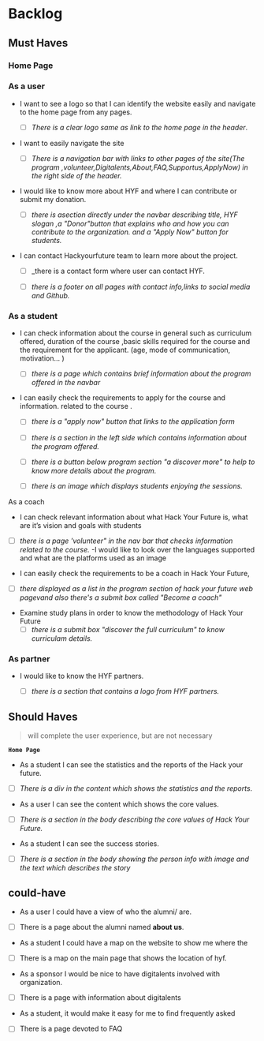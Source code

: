 # Backlog

## Must Haves

<!----Introduction to the course and what HYF offers--->

### **Home Page**

### As a user

- I want to see a logo so that I can identify the website easily and navigate to
  the home page from any pages.

  - [ ] _There is a clear logo same as link to the home page in the header_.

- I want to easily navigate the site

  - [ ] _There is a navigation bar with links to other pages of the site(The
        program ,volunteer,Digitalents,About,FAQ,Supportus,ApplyNow) in the
        right side of the header._

- I would like to know more about HYF and where I can contribute or submit my
  donation.

  - [ ] _there is asection directly under the navbar describing title, HYF
        slogan ,a "Donor"button that explains who and how you can contribute to
        the organization. and a "Apply Now" button for students._

- I can contact Hackyourfuture team to learn more about the project.

  - [ ] \_there is a contact form where user can contact HYF.

  - [ ] _there is a footer on all pages with contact info,links to social media
        and Github._

<!---- Nav bar in the home page of HYF
- There is a nav bar that lets me check other information related to the
course-->
<!--a list of requirements displayed, and apply now submit box-->

### As a student

- I can check information about the course in general such as curriculum
  offered, duration of the course ,basic skills required for the course and the
  requirement for the applicant. (age, mode of communication, motivation... )

  - [ ] _there is a page which contains brief information about the program
        offered in the navbar_

- I can easily check the requirements to apply for the course and information.
  related to the course .

  - [ ] _there is a "apply now" button that links to the application form_
  <!--information related to the course displayed in the program section--->
  - [ ] _there is a section in the left side which contains information about
        the program offered._

  - [ ] _there is a button below program section "a discover more" to help to
        know more details about the program._

  - [ ] _there is an image which displays students enjoying the sessions._

<!--information related to the Program page I can look over the study plans that Hack Your Future offers by navigating in the home page and checking information related to sessions or other activities
  such as a "final project"--->

As a coach

<!---introduction in the home page--->

- I can check relevant information about what Hack Your Future is, what are it’s
vision and goals with students
<!---Nav bar in the home page of HYF-->
- [ ] _there is a page 'volunteer" in the nav bar that checks information
      related to the course._
  <!--information displayed  in the program section-->
  -I would like to look over the languages supported and what are the platforms
  used as an image
  <!--information displayed  in the volunteer page section-->
- I can easily check the requirements to be a coach in Hack Your Future,
- [ ] _there displayed as a list in the program section of hack your future web
      pagevand also there's a submit box called "Become a coach"_
- Examine study plans in order to know the methodology of Hack Your Future
  - [ ] _there is a submit box "discover the full curriculum" to know curriculam
        details._

### As partner

- I would like to know the HYF partners.

  - [ ] _there is a section that contains a logo from HYF partners._

## Should Haves

> will complete the user experience, but are not necessary

**`Home Page`**

<!-- The Content that shows the Reports and statistics -->

- As a student I can see the statistics and the reports of the Hack your future.
- [ ] _There is a div in the content which shows the statistics and the
      reports_.

<!-- The Content that shows the Core values -->

- As a user I can see the content which shows the core values.
- [ ] _There is a section in the body describing the core values of Hack Your
      Future._

<!-- The Section that shows the Success Stories-->

- As a student I can see the success stories.
- [ ] _There is a section in the body showing the person info with image and the
      text which describes the story_

## could-have

<!-- Getting to know the Team -->

- As a user I could have a view of who the alumni/ are.
- [ ] There is a page about the alumni named **about us**.

<!-- Map that shows the location of the headquarter-->

- As a student I could have a map on the website to show me where the
- [ ] There is a map on the main page that shows the location of hyf.

<!-- Digitalents -->

- As a sponsor I would be nice to have digitalents involved with organization.
- [ ] There is a page with information about digitalents

<!-- FAQ -->

- As a student, it would make it easy for me to find frequently asked
- [ ] There is a page devoted to FAQ
